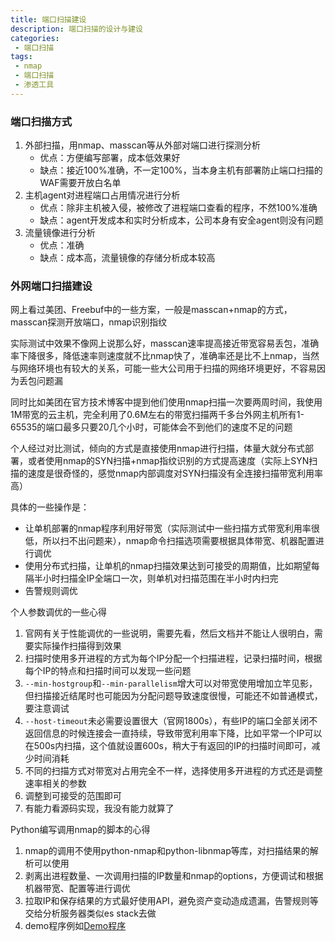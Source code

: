 ```yaml
---
title: 端口扫描建设
description: 端口扫描的设计与建设
categories:
 - 端口扫描
tags:
 - nmap
 - 端口扫描
 - 渗透工具 
---
```


### 端口扫描方式
1. 外部扫描，用nmap、masscan等从外部对端口进行探测分析
    * 优点：方便编写部署，成本低效果好
    * 缺点：接近100%准确，不一定100%，当本身主机有部署防止端口扫描的WAF需要开放白名单
2. 主机agent对进程端口占用情况进行分析
    * 优点：除非主机被入侵，被修改了进程端口查看的程序，不然100%准确
    * 缺点：agent开发成本和实时分析成本，公司本身有安全agent则没有问题
3. 流量镜像进行分析
    * 优点：准确
    * 缺点：成本高，流量镜像的存储分析成本较高


### 外网端口扫描建设
网上看过美团、Freebuf中的一些方案，一般是masscan+nmap的方式，masscan探测开放端口，nmap识别指纹

实际测试中效果不像网上说那么好，masscan速率提高接近带宽容易丢包，准确率下降很多，降低速率则速度就不比nmap快了，准确率还是比不上nmap，当然与网络环境也有较大的关系，可能一些大公司用于扫描的网络环境更好，不容易因为丢包问题漏

同时比如美团在官方技术博客中提到他们使用nmap扫描一次要两周时间，我使用1M带宽的云主机，完全利用了0.6M左右的带宽扫描两千多台外网主机所有1-65535的端口最多只要20几个小时，可能体会不到他们的速度不足的问题

个人经过对比测试，倾向的方式是直接使用nmap进行扫描，体量大就分布式部署，或者使用nmap的SYN扫描+nmap指纹识别的方式提高速度（实际上SYN扫描的速度是很奇怪的，感觉nmap内部调度对SYN扫描没有全连接扫描带宽利用率高）

具体的一些操作是：
* 让单机部署的nmap程序利用好带宽（实际测试中一些扫描方式带宽利用率很低，所以扫不出问题来），nmap命令扫描选项需要根据具体带宽、机器配置进行调优
* 使用分布式扫描，让单机的nmap扫描效果达到可接受的周期值，比如期望每隔半小时扫描全IP全端口一次，则单机对扫描范围在半小时内扫完
* 告警规则调优

个人参数调优的一些心得
1. 官网有关于性能调优的一些说明，需要先看，然后文档并不能让人很明白，需要实际操作扫描得到效果
2. 扫描时使用多开进程的方式为每个IP分配一个扫描进程，记录扫描时间，根据每个IP的特点和扫描时间可以发现一些问题
3. `--min-hostgroup`和`--min-parallelism`增大可以对带宽使用增加立竿见影，但扫描接近结尾时也可能因为分配问题导致速度很慢，可能还不如普通模式，要注意调试
4. `--host-timeout`未必需要设置很大（官网1800s），有些IP的端口全部关闭不返回信息的时候连接会一直持续，导致带宽利用率下降，比如平常一个IP可以在500s内扫描，这个值就设置600s，稍大于有返回的IP的扫描时间即可，减少时间消耗
5. 不同的扫描方式对带宽对占用完全不一样，选择使用多开进程的方式还是调整速率相关的参数
6. 调整到可接受的范围即可
7. 有能力看源码实现，我没有能力就算了

Python编写调用nmap的脚本的心得
1. nmap的调用不使用python-nmap和python-libnmap等库，对扫描结果的解析可以使用
2. 剥离出进程数量、一次调用扫描的IP数量和nmap的options，方便调试和根据机器带宽、配置等进行调优
3. 拉取IP和保存结果的方式最好使用API，避免资产变动造成遗漏，告警规则等交给分析服务器类似es stack去做
4. demo程序例如[Demo程序](https://github.com/milkfr/probe)
